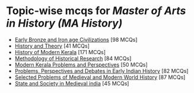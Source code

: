 # Topic-wise mcqs for *Master of Arts in History (MA History)*

- [Early Bronze and Iron age Civilizations](https://mcqmate.com/topic/early-bronze-and-iron-age-civilizations) [98 MCQs]
- [History and Theory](https://mcqmate.com/topic/history-and-theory) [41 MCQs]
- [History of Modern Kerala](https://mcqmate.com/topic/history-of-modern-kerala) [171 MCQs]
- [Methodology of Historical Research](https://mcqmate.com/topic/methodology-of-historical-research) [84 MCQs]
- [Modern Kerala Problems and Perspectives](https://mcqmate.com/topic/modern-kerala-problems-and-perspectives) [50 MCQs]
- [Problems, Perspectives and Debates in Early Indian History](https://mcqmate.com/topic/problems-perspectives-and-debates-in-early-indian-history) [82 MCQs]
- [Selected Problems of Medieval and Modern World History](https://mcqmate.com/topic/selected-problems-of-medieval-and-modern-world-history) [87 MCQs]
- [State and Society in Medieval india](https://mcqmate.com/topic/state-and-society-in-medieval-india) [45 MCQs]
